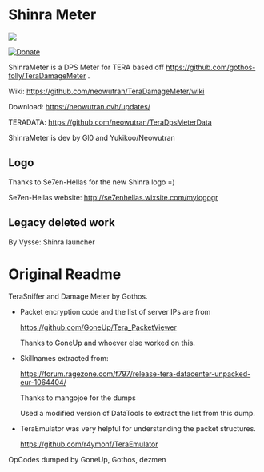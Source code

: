 Shinra Meter
==============

[<img src="https://img.shields.io/badge/rating-4%2B%20stars-brightgreen.svg">](https://recordnotfound.com/ShinraMeter-neowutran-9937)

[![Donate](https://img.shields.io/badge/Donate-PayPal-green.svg)](https://paypal.me/yukikoo)

ShinraMeter is a DPS Meter for TERA based off https://github.com/gothos-folly/TeraDamageMeter . 

Wiki: https://github.com/neowutran/TeraDamageMeter/wiki

Download: https://neowutran.ovh/updates/

TERADATA: https://github.com/neowutran/TeraDpsMeterData

ShinraMeter is dev by Gl0 and Yukikoo/Neowutran
 

Logo
---------
 
Thanks to Se7en-Hellas for the new Shinra logo =) 

Se7en-Hellas website: http://se7enhellas.wixsite.com/mylogogr 


Legacy deleted work
--------------------
By Vysse: Shinra launcher


Original Readme
================


TeraSniffer and Damage Meter by Gothos.

* Packet encryption code and the list of server IPs are from

  https://github.com/GoneUp/Tera_PacketViewer

  Thanks to GoneUp and whoever else worked on this.

* Skillnames extracted from:

  https://forum.ragezone.com/f797/release-tera-datacenter-unpacked-eur-1064404/

  Thanks to mangojoe for the dumps

  Used a modified version of DataTools to extract the list from this dump.

* TeraEmulator was very helpful for understanding the packet structures.

   https://github.com/r4ymonf/TeraEmulator

OpCodes dumped by GoneUp, Gothos, dezmen
